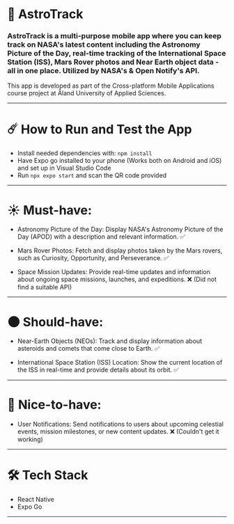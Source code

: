 # 🌌 AstroTrack

### AstroTrack is a multi-purpose mobile app where you can keep track on NASA's latest content including the Astronomy Picture of the Day, real-time tracking of the International Space Station (ISS), Mars Rover photos and Near Earth object data - all in one place. Utilized by NASA's & Open Notify's API.

This app is developed as part of the Cross-platform Mobile Applications course project at Åland University of Applied Sciences.

---

# ☄️ How to Run and Test the App

- Install needed dependencies with: `npm install`
- Have Expo go installed to your phone (Works both on Android and iOS) and set up in Visual Studio Code
- Run `npx expo start` and scan the QR code provided

---

# ☀️ Must-have:

- Astronomy Picture of the Day: Display NASA's Astronomy Picture of the Day (APOD) with a description and relevant information. ✅

- Mars Rover Photos: Fetch and display photos taken by the Mars rovers, such as Curiosity, Opportunity, and Perseverance. ✅

- Space Mission Updates: Provide real-time updates and information about ongoing space missions, launches, and expeditions. ❌ (Did not find a suitable API)

---

# 🌑 Should-have:

- Near-Earth Objects (NEOs): Track and display information about asteroids and comets that come close to Earth. ✅

- International Space Station (ISS) Location: Show the current location of the ISS in real-time and provide details about its orbit. ✅

---

# 🌟 Nice-to-have:

- User Notifications: Send notifications to users about upcoming celestial events, mission milestones, or new content updates. ❌ (Couldn't get it working)

---

# 🛠️ Tech Stack

- React Native
- Expo Go
---
